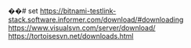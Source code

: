 ��#   s e t 
 
 
https://bitnami-testlink-stack.software.informer.com/download/#downloading
https://www.visualsvn.com/server/download/
https://tortoisesvn.net/downloads.html
